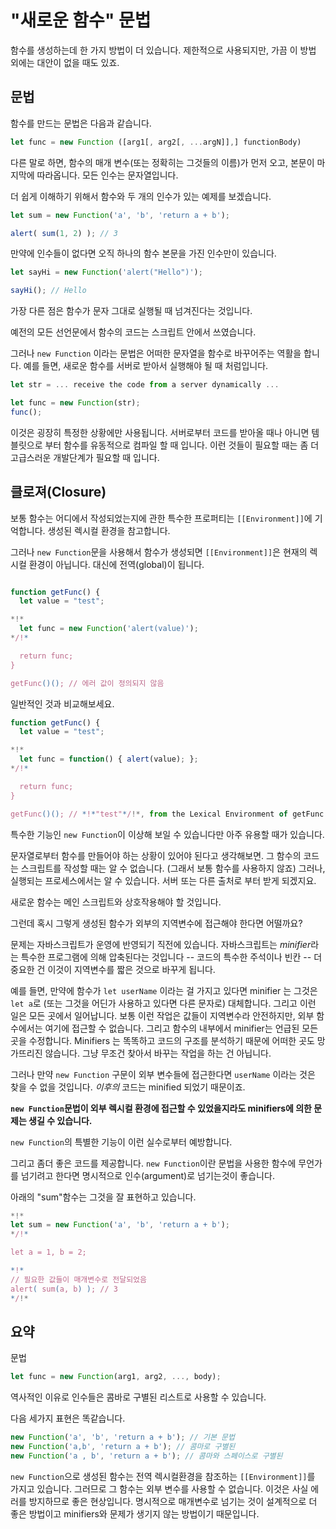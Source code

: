 
# "새로운 함수" 문법

함수를 생성하는데 한 가지 방법이 더 있습니다. 제한적으로 사용되지만, 가끔 이 방법 외에는 대안이 없을 때도 있죠.

## 문법

함수를 만드는 문법은 다음과 같습니다.

```js
let func = new Function ([arg1[, arg2[, ...argN]],] functionBody)
```

다른 말로 하면, 함수의 매개 변수(또는 정확히는 그것들의 이름)가 먼저 오고, 본문이 마지막에 따라옵니다. 모든 인수는 문자열입니다. 

더 쉽게 이해하기 위해서 함수와 두 개의 인수가 있는 예제를 보겠습니다. 

```js run
let sum = new Function('a', 'b', 'return a + b'); 

alert( sum(1, 2) ); // 3
```

만약에 인수들이 없다면 오직 하나의 함수 본문을 가진 인수만이 있습니다.

```js run
let sayHi = new Function('alert("Hello")');

sayHi(); // Hello
```

가장 다른 점은 함수가 문자 그대로 실행될 때 넘겨진다는 것입니다.

예전의 모든 선언문에서 함수의 코드는 스크립트 안에서 쓰였습니다.

그러나 `new Function` 이라는 문법은 어떠한 문자열을 함수로 바꾸어주는 역활을 합니다. 예를 들면, 새로운 함수를 서버로 받아서 실행해야 될 때 처럼입니다.

```js
let str = ... receive the code from a server dynamically ...

let func = new Function(str);
func();
```

이것은 굉장히 특정한 상황에만 사용됩니다. 서버로부터 코드를 받아올 때나 아니면 템블릿으로 부터 함수를 유동적으로 컴파일 할 때 입니다. 이런 것들이 필요할 때는 좀 더 고급스러운 개발단계가 필요할 때 입니다.

## 클로져(Closure)

보통 함수는 어디에서 작성되었는지에 관한 특수한 프로퍼티는 `[[Environment]]`에 기억합니다. 생성된 렉시컬 환경을 참고합니다.

그러나 `new Function`문을 사용해서 함수가 생성되면 `[[Environment]]`은 현재의 렉시컬 환경이 아닙니다. 대신에 전역(global)이 됩니다.

```js run

function getFunc() {
  let value = "test";

*!*
  let func = new Function('alert(value)');
*/!*

  return func;
}

getFunc()(); // 에러 값이 정의되지 않음
```

일반적인 것과 비교해보세요.

```js run 
function getFunc() {
  let value = "test";

*!*
  let func = function() { alert(value); };
*/!*

  return func;
}

getFunc()(); // *!*"test"*/!*, from the Lexical Environment of getFunc
```

특수한 기능인 `new Function`이 이상해 보일 수 있습니다만 아주 유용할 때가 있습니다.

문자열로부터 함수를 만들어야 하는 상황이 있어야 된다고 생각해보면. 그 함수의 코드는 스크립트를 작성할 때는 알 수 없습니다. (그래서 보통 함수를 사용하지 않죠) 그러나, 실행되는 프로세스에서는 알 수 있습니다. 서버 또는 다른 출처로 부터 받게 되겠지요.

새로운 함수는 메인 스크립트와 상호작용해야 할 것입니다.

그런데 혹시 그렇게 생성된 함수가 외부의 지역변수에 접근해야 한다면 어떨까요?

문제는 자바스크립트가 운영에 반영되기 직전에 있습니다. 자바스크립트는 *minifier*라는 특수한 프로그램에 의해 압축된다는 것입니다 -- 코드의 특수한 주석이나 빈칸 -- 더 중요한 건 이것이 지역변수를 짧은 것으로 바꾸게 됩니다.

예를 들면, 만약에 함수가 `let userName` 이라는 걸 가지고 있다면 minifier 는 그것은 `let a`로 (또는 그것을 어딘가 사용하고 있다면 다른 문자로) 대체합니다. 그리고 이런 일은 모든 곳에서 일어납니다. 보통 이런 작업은 값들이 지역변수라 안전하지만, 외부 함수에서는 여기에 접근할 수 없습니다. 그리고 함수의 내부에서 minifier는 언급된 모든 곳을 수정합니다. Minifiers 는 똑똑하고 코드의 구조를 분석하기 때문에 어떠한 곳도 망가뜨리진 않습니다. 그냥 무조건 찾아서 바꾸는 작업을 하는 건 아닙니다.

그러나 만약 `new Function` 구문이 외부 변수들에 접근한다면 `userName` 이라는 것은 찾을 수 없을 것입니다. *이후의* 코드는 minified 되었기 때문이죠.

**`new Function`문법이 외부 렉시컬 환경에 접근할 수 있었을지라도 minifiers에 의한 문제는 생길 수 있습니다.**

`new Function`의 특별한 기능이 이런 실수로부터 예방합니다.

그리고 좀더 좋은 코드를 제공합니다. `new Function`이란 문법을 사용한 함수에 무언가를 넘기려고 한다면 명시적으로 인수(argument)로 넘기는것이 좋습니다.

아래의 "sum"함수는 그것을 잘 표현하고 있습니다.

```js run 
*!*
let sum = new Function('a', 'b', 'return a + b');
*/!*

let a = 1, b = 2;

*!*
// 필요한 값들이 매개변수로 전달되었음
alert( sum(a, b) ); // 3
*/!*
```

## 요약

문법

```js
let func = new Function(arg1, arg2, ..., body);
```

역사적인 이유로 인수들은 콤바로 구별된 리스트로 사용할 수 있습니다.

다음 세가지 표현은 똑같습니다. 

```js 
new Function('a', 'b', 'return a + b'); // 기본 문법
new Function('a,b', 'return a + b'); // 콤마로 구별된
new Function('a , b', 'return a + b'); // 콤마와 스페이스로 구별된
```

`new Function`으로 생성된 함수는 전역 렉시컬환경을 참조하는 `[[Environment]]`를 가지고 있습니다. 그러므로 그 함수는 외부 변수를 사용할 수 없습니다. 이것은 사실 에러를 방지하므로 좋은 현상입니다. 명시적으로 매개변수로 넘기는 것이 설계적으로 더 좋은 방법이고 minifiers와 문제가 생기지 않는 방법이기 때문입니다.
